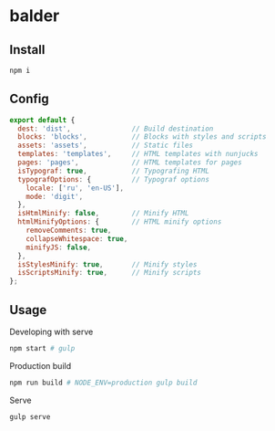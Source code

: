 # balder

## Install

```sh
npm i
```

## Config

```js
export default {
  dest: 'dist',               // Build destination
  blocks: 'blocks',           // Blocks with styles and scripts
  assets: 'assets',           // Static files
  templates: 'templates',     // HTML templates with nunjucks
  pages: 'pages',             // HTML templates for pages
  isTypograf: true,           // Typografing HTML
  typografOptions: {          // Typograf options
    locale: ['ru', 'en-US'],
    mode: 'digit',
  },
  isHtmlMinify: false,        // Minify HTML
  htmlMinifyOptions: {        // HTML minify options
    removeComments: true,
    collapseWhitespace: true,
    minifyJS: false,
  },
  isStylesMinify: true,       // Minify styles
  isScriptsMinify: true,      // Minify scripts
};
```

## Usage

Developing with serve

```sh
npm start # gulp
```

Production build

```sh
npm run build # NODE_ENV=production gulp build
```

Serve

```sh
gulp serve
```
